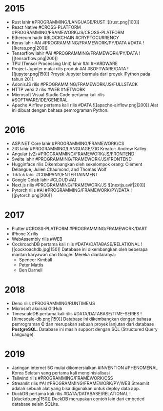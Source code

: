 # 2015
- Rust lahir #PROGRAMMING/LANGUAGE/RUST
	![[rust.png|100]]
- React Native #CROSS-PLATFORM #PROGRAMMING/FRAMEWORK/JS/CROSS-PLATFORM
- Ethereum hadir #BLOCKCHAIN #CRYPTOCURRENCY
- Keras lahir #AI #PROGRAMMING/FRAMEWORK/PY/DATA  #DATA
	![[keras.png|200]]
- Tensorflow lahir #AI #PROGRAMMING/FRAMEWORK/PY/DATA
	![[tensorflow.png|200]]
- TPU (Tensor Processing Unit) lahir #AI #HARDWARE
- Project Jupyter mulai rilis produk #AI #SOFTWARE/DATA
	![[jupyter.png|150]]
	Proyek Jupyter bermula dari proyek IPython pada tahun 2011.
- AdonisJS rilis #PROGRAMMING/FRAMEWORK/JS/FULLSTACK
- HTTP versi 2 rilis #WEB #NETWORK
- Microsoft Visual Studio Code pertama kali rilis #SOFTWARE/IDE/GENERAL
- Apache Airflow pertama kali rilis #DATA
	![[apache-airflow.png|200]]
	Alat ini dibuat dengan bahasa pemrograman Python.
# 2016
- ASP.NET Core lahir #PROGRAMMING/FRAMEWORK/CS
- ZIG lahir #PROGRAMMING/LANGUAGE/ZIG
	Kreator: Andrew Kalley
- Angular (v2) #PROGRAMMING/FRAMEWORK/JS/FRONTEND 
- Svelte lahir #PROGRAMMING/FRAMEWORK/JS/FRONTEND 
- Hugginface rilis
	Dikembangkan oleh sekelompok orang: Clément Delangue, Julien Chaumond, and Thomas Wolf
- TikTok lahir #COMPANY/ENTERTAINMENT 
- Google Colab lahir #CLOUD #AI
- Next.js rilis #PROGRAMMING/FRAMEWORK/JS
	![[nextjs.avif|200]]
- Pytorch rilis #AI #PROGRAMMING/FRAMEWORK/PY/DATA
	![[pytorch.png|200]]
# 2017
- Flutter #CROSS-PLATFORM #PROGRAMMING/FRAMEWORK/DART
- iPhone X rilis
- WebAssembly rilis #WEB
- CockroachDB pertama kali rilis #DATA/DATABASE/RELATIONAL 
	![[cockroachdb.jpg|150]]
	Database ini dikembangkan oleh beberapa mantan karyawan dari Google. Mereka diantaranya:
	- Spencer Kimball
	- Peter Mattis
	- Ben Darnell
# 2018
- Deno rilis #PROGRAMMING/RUNTIME/JS 
- Microsoft akuisisi GitHub
- TimescaleDB pertama kali rilis #DATA/DATABASE/TIME-SERIES
	![[timescale-db.png|150]]
	Database ini dikembangkan dengan bahasa pemrograman **C** dan merupakan sebuah proyek lanjutan dari database **PostgreSQL**. Database ini masih support dengan SQL (Structured Query Language).
# 2019

- Jaringan internet 5G mulai dikomersialkan #INVENTION #PHENOMENAL
	Korea Selatan yang pertama kali menginisialisasi
- Tailwind rilis #PROGRAMMING/FRAMEWORK/CSS
- Streamlit rilis #AI #PROGRAMMING/FRAMEWORK/PY/WEB 
	Streamlit adalah sebuah alat yang bisa digunakan untuk deploy data app.
- DuckDB pertama kali rilis #DATA/DATABASE/RELATIONAL 
	![[duckdb.png|150]]
	DuckDB merupakan contoh lain dari embeded database selain SQLite. 